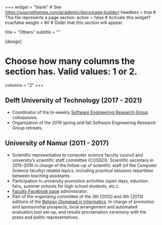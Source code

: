 +++
widget = "blank"  # See https://sourcethemes.com/academic/docs/page-builder/
headless = true  # This file represents a page section.
active = false  # Activate this widget? true/false
weight = 80  # Order that this section will appear.

title = "Others"
subtitle = ""

[design]
  # Choose how many columns the section has. Valid values: 1 or 2.
  columns = "2"
+++

## Delft University of Technology (2017 - 2021)

* Coordinator of the bi-weekly [Software Engineering Research Group](https://se.ewi.tudelft.nl) colloquiums.
*	Organization of the 2019 spring and fall Software Engineering Research Group retreats.

## University of Namur (2011 - 2017)

* Scientific representative to computer science faculty council and university’s scientific staff committee (COSSCI). Scientific secretary in 2015-2016 in charge of the follow-up of scientific staff (of the Computer Science faculty) related topics, including practical sessions repartition between teaching assistants.
* Participation to university promotion activities (open days, eduction fairs, summer schools for high school students, etc.).
* [Faculty Facebook page](https://www.facebook.com/facinfo.unamur) administrator.
* Part of the organizing committee of the 3th (2012) and 4th (2013) editions of the [Belgian Olympiad in Informatics](http://beoi.be-oi.be). In charge of promotion and sponsorship prospects, local arrangement and automated evaluation tool set-up, and results proclamation ceremony with the press and politic representatives.
